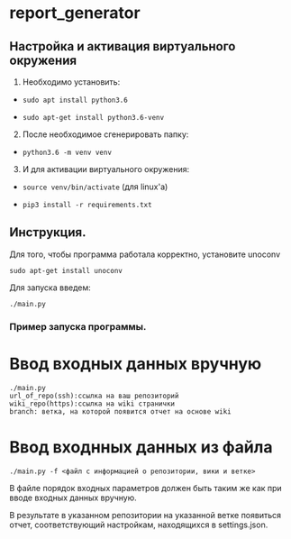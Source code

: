 # report_generator
## Настройка и активация виртуального окружения

1. Необходимо установить:

* `sudo apt install python3.6`

* `sudo apt-get install python3.6-venv`

2. После необходимое сгенерировать папку:

* `python3.6 -m venv venv`

3. И для активации виртуального окружения:

* `source venv/bin/activate` (для linux'a)

* `pip3 install -r requirements.txt`

## Инструкция.
 Для того, чтобы программа работала корректно, установите unoconv
```
sudo apt-get install unoconv
```
 Для запуска введем:
```
./main.py
```
### Пример запуска программы.
# Ввод входных данных вручную
```
./main.py
url_of_repo(ssh):ссылка на ваш репозиторий
wiki_repo(https):ccылка на wiki странички
branch: ветка, на которой появится отчет на основе wiki
```
# Ввод входнных данных из файла
```
./main.py -f <файл с информацией о репозитории, вики и ветке>
```
В файле порядок входных параметров должен быть таким же как при вводе входных данных вручную.

В результате в указанном репозитории на указанной ветке появиться отчет, соответствующий настройкам, находящиxся в settings.json.
